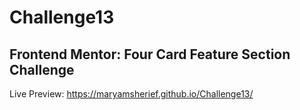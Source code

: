 # Challenge13
## Frontend Mentor: Four Card Feature Section Challenge
Live Preview: https://maryamsherief.github.io/Challenge13/

